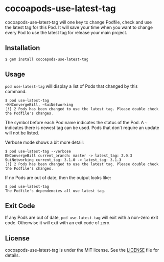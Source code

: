 # cocoapods-use-latest-tag

cocoapods-use-latest-tag will one key to change Podfile, check and use the latest tag for this Pod. It will save your time when you want to change every Pod to use the latest tag for release your main project. 

## Installation

    $ gem install cocoapods-use-latest-tag

## Usage

`pod use-latest-tag` will display a list of Pods that changed by this command.

    $ pod use-latest-tag
    ~KNConvergeBill, ~SuiNetworking
    [!] 2 Pods has been changed to use the latest tag. Please double check the Podfile's changes.

The symbol before each Pod name indicates the status of the Pod. A `~` indicates there is newest tag can be used. Pods that don't require an update will not be listed.

Verbose mode shows a bit more detail:

    $ pod use-latest-tag --verbose
    KNConvergeBill current_branch: master -> latest_tag: 2.0.3
    SuiNetworking current_tag: 3.1.0 -> latest_tag: 3.1.3
    [!] 2 Pods has been changed to use the latest tag. Please double check the Podfile's changes.

If no Pods are out of date, then the output looks like:

    $ pod use-latest-tag
    The Podfile's dependencies all use latest tag.

## Exit Code

If any Pods are out of date, `pod use-latest-tag` will exit with a non-zero exit code. Otherwise it will exit with an exit code of zero.

## License

cocoapods-use-latest-tag is under the MIT license. See the [LICENSE](LICENSE) file for details.

